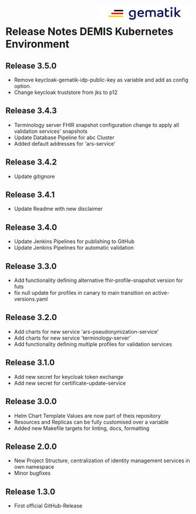 <img align="right" alt="gematik" width="250" height="47" src="media/Gematik_Logo_Flag.png"/> <br/>    

# Release Notes DEMIS Kubernetes Environment

## Release 3.5.0
- Remove keycloak-gematik-idp-public-key as variable and add as config option.
- Change keycloak truststore from jks to p12

## Release 3.4.3
- Terminology server FHIR snapshot configuration change to apply all validation services' snapshots
- Update Database Pipeline for abc Cluster
- Added default addresses for 'ars-service'

## Release 3.4.2
- Update gitignore
 
## Release 3.4.1
- Update Readme with new disclaimer

## Release 3.4.0
- Update Jenkins Pipelines for publishing to GitHub 
- Update Jenkins Pipelines for automatic validation 

## Release 3.3.0
- Add functionality defining alternative fhir-profile-snapshot version for futs
- fix null update for profiles in canary to main transition on active-versions.yaml

## Release 3.2.0
- Add charts for new service 'ars-pseudonymization-service'
- Add charts for new service 'terminology-server'
- Add functionality defining multiple profiles for validation services

## Release 3.1.0
- Add new secret for keycloak token exchange
- Add new secret for certificate-update-service

## Release 3.0.0
- Helm Chart Template Values are now part of theis repository
- Resources and Replicas can be fully customised over a variable
- Added new Makefile targets for linting, docs, formatting

## Release 2.0.0
- New Project Structure, centralization of identity management services in own namespace
- Minor bugfixes

## Release 1.3.0
- First official GitHub-Release

